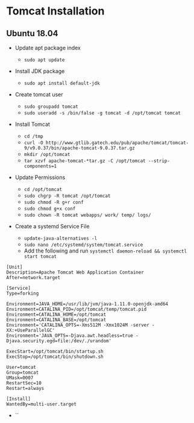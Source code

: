 # Tomcat Installation
## Ubuntu 18.04

- Update apt package index
  - `sudo apt update`

- Install JDK package
  - `sudo apt install default-jdk`
  
- Create tomcat user
  - `sudo groupadd tomcat`
  - `sudo useradd -s /bin/false -g tomcat -d /opt/tomcat tomcat`

- Install Tomcat
  - `cd /tmp`
  - `curl -O http://www.gtlib.gatech.edu/pub/apache/tomcat/tomcat-9/v9.0.37/bin/apache-tomcat-9.0.37.tar.gz`
  - `mkdir /opt/tomcat`
  - `tar xzvf apache-tomcat-*tar.gz -C /opt/tomcat --strip-components=1`

- Update Permissions
  - `cd /opt/tomcat`
  - `sudo chgrp -R tomcat /opt/tomcat`
  - `sudo chmod -R g+r conf`
  - `sudo chmod g+x conf`
  - `sudo chown -R tomcat webapps/ work/ temp/ logs/`
  
- Create a systemd Service File
  - `update-java-alternatives -l`
  - `sudo nano /etc/systemd/system/tomcat.service`
  - Add the following and run `systemctl daemon-reload && systemctl start tomcat`
```
[Unit]
Description=Apache Tomcat Web Application Container
After=network.target

[Service]
Type=forking

Environment=JAVA_HOME=/usr/lib/jvm/java-1.11.0-openjdk-amd64
Environment=CATALINA_PID=/opt/tomcat/temp/tomcat.pid
Environment=CATALINA_HOME=/opt/tomcat
Environment=CATALINA_BASE=/opt/tomcat
Environment='CATALINA_OPTS=-Xms512M -Xmx1024M -server -XX:+UseParallelGC'
Environment='JAVA_OPTS=-Djava.awt.headless=true -Djava.security.egd=file:/dev/./urandom'

ExecStart=/opt/tomcat/bin/startup.sh
ExecStop=/opt/tomcat/bin/shutdown.sh

User=tomcat
Group=tomcat
UMask=0007
RestartSec=10
Restart=always

[Install]
WantedBy=multi-user.target
```
  - ``
